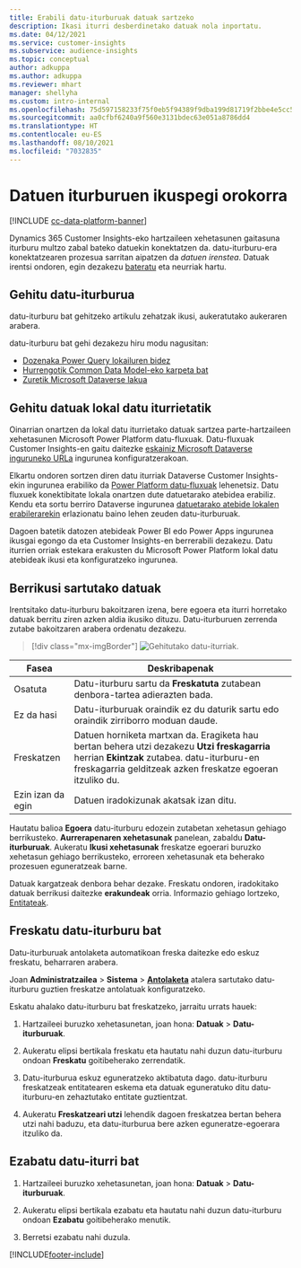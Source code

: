 ```yaml
---
title: Erabili datu-iturburuak datuak sartzeko
description: Ikasi iturri desberdinetako datuak nola inportatu.
ms.date: 04/12/2021
ms.service: customer-insights
ms.subservice: audience-insights
ms.topic: conceptual
author: adkuppa
ms.author: adkuppa
ms.reviewer: mhart
manager: shellyha
ms.custom: intro-internal
ms.openlocfilehash: 75d597158233f75f0eb5f94389f9dba199d81719f2bbe4e5cc58d2a3afc7dcf8
ms.sourcegitcommit: aa0cfbf6240a9f560e3131bdec63e051a8786dd4
ms.translationtype: HT
ms.contentlocale: eu-ES
ms.lasthandoff: 08/10/2021
ms.locfileid: "7032835"
---
```

# <a name="data-sources-overview"></a>Datuen iturburuen ikuspegi orokorra

[!INCLUDE [cc-data-platform-banner](../includes/cc-data-platform-banner.md)]

Dynamics 365 Customer Insights-eko hartzaileen xehetasunen gaitasuna iturburu multzo zabal bateko datuekin konektatzen da. datu-iturburu-era konektatzearen prozesua sarritan aipatzen da *datuen irenstea*. Datuak irentsi ondoren, egin dezakezu [bateratu](data-unification.md) eta neurriak hartu.

## <a name="add-a-data-source"></a>Gehitu datu-iturburua

datu-iturburu bat gehitzeko artikulu zehatzak ikusi, aukeratutako aukeraren arabera.

datu-iturburu bat gehi dezakezu hiru modu nagusitan:

- [Dozenaka Power Query lokailuren bidez](connect-power-query.md)
- [Hurrengotik Common Data Model-eko karpeta bat](connect-common-data-model.md)
- [Zuretik Microsoft Dataverse lakua](connect-dataverse-managed-lake.md)

## <a name="add-data-from-on-premises-data-sources"></a>Gehitu datuak lokal datu iturrietatik

Oinarrian onartzen da lokal datu iturrietako datuak sartzea parte-hartzaileen xehetasunen Microsoft Power Platform datu-fluxuak. Datu-fluxuak Customer Insights-en gaitu daitezke [eskainiz Microsoft Dataverse inguruneko URLa](get-started-paid.md) ingurunea konfiguratzerakoan.

Elkartu ondoren sortzen diren datu iturriak Dataverse Customer Insights-ekin ingurunea erabiliko da [Power Platform datu-fluxuak](/power-query/dataflows/overview-dataflows-across-power-platform-dynamics-365) lehenetsiz. Datu fluxuek konektibitate lokala onartzen dute datuetarako atebidea erabiliz. Kendu eta sortu berriro Dataverse ingurunea [datuetarako atebide lokalen erabilerarekin](/data-integration/gateway/service-gateway-app) erlazionatu baino lehen zeuden datu-iturburuak.

Dagoen batetik datozen atebideak Power BI edo Power Apps ingurunea ikusgai egongo da eta Customer Insights-en berrerabili dezakezu. Datu iturrien orriak estekara erakusten du Microsoft Power Platform lokal datu atebideak ikusi eta konfiguratzeko ingurunea.

## <a name="review-ingested-data"></a>Berrikusi sartutako datuak

Irentsitako datu-iturburu bakoitzaren izena, bere egoera eta iturri horretako datuak berritu ziren azken aldia ikusiko dituzu. Datu-iturburuen zerrenda zutabe bakoitzaren arabera ordenatu dezakezu.

> [!div class="mx-imgBorder"]
> ![Gehitutako datu-iturriak.](media/configure-data-datasource-added.png "Gehitutako datu-iturriak")

|Fasea  |Deskribapenak  |
|---------|---------|
|Osatuta   |Datu-iturburu sartu da **Freskatuta** zutabean denbora-tartea adierazten bada.
|Ez da hasi   |Datu-iturburuak oraindik ez du daturik sartu edo oraindik zirriborro moduan daude.         |
|Freskatzen    |Datuen horniketa martxan da. Eragiketa hau bertan behera utzi dezakezu **Utzi freskagarria** herrian **Ekintzak** zutabea. datu-iturburu-en freskagarria gelditzeak azken freskatze egoeran itzuliko du.       |
|Ezin izan da egin     |Datuen iradokizunak akatsak izan ditu.         |

Hautatu balioa **Egoera** datu-iturburu edozein zutabetan xehetasun gehiago berrikusteko. **Aurrerapenaren xehetasunak** panelean, zabaldu **Datu-iturburuak**. Aukeratu **Ikusi xehetasunak** freskatze egoerari buruzko xehetasun gehiago berrikusteko, erroreen xehetasunak eta beherako prozesuen eguneratzeak barne.

Datuak kargatzeak denbora behar dezake. Freskatu ondoren, iradokitako datuak berrikusi daitezke **erakundeak** orria. Informazio gehiago lortzeko, [Entitateak](entities.md).

## <a name="refresh-a-data-source"></a>Freskatu datu-iturburu bat

Datu-iturburuak antolaketa automatikoan freska daitezke edo eskuz freskatu, beharraren arabera. 

Joan **Administratzailea** > **Sistema** > [**Antolaketa**](system.md#schedule-tab) atalera sartutako datu-iturburu guztien freskatze antolatuak konfiguratzeko.

Eskatu ahalako datu-iturburu bat freskatzeko, jarraitu urrats hauek:

1. Hartzaileei buruzko xehetasunetan, joan hona: **Datuak** > **Datu-iturburuak**.

2. Aukeratu elipsi bertikala freskatu eta hautatu nahi duzun datu-iturburu ondoan **Freskatu** goitibeherako zerrendatik.

3. Datu-iturburua eskuz eguneratzeko aktibatuta dago. datu-iturburu freskatzeak entitatearen eskema eta datuak eguneratuko ditu datu-iturburu-en zehaztutako entitate guztientzat.

4. Aukeratu **Freskatzeari utzi** lehendik dagoen freskatzea bertan behera utzi nahi baduzu, eta datu-iturburua bere azken eguneratze-egoerara itzuliko da.

## <a name="delete-a-data-source"></a>Ezabatu datu-iturri bat

1. Hartzaileei buruzko xehetasunetan, joan hona: **Datuak** > **Datu-iturburuak**.

2. Aukeratu elipsi bertikala ezabatu eta hautatu nahi duzun datu-iturburu ondoan **Ezabatu** goitibeherako menutik.

3. Berretsi ezabatu nahi duzula.


[!INCLUDE[footer-include](../includes/footer-banner.md)]
